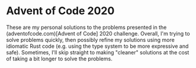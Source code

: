 # Advent of Code 2020

These are my personal solutions to the problems presented in the (adventofcode.com)[Advent of Code] 2020 challenge.
Overall, I'm trying to solve problems quickly, then possibly refine my solutions using more idiomatic Rust code (e.g. using the type system to be more expressive and safe).
Sometimes, I'll skip straight to making "cleaner" solutions at the cost of taking a bit longer to solve the problems.
